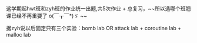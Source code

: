 这学期起hwt班和zyh班的作业统一出题,共5次作业 + 总复习，~~所以选哪个班翘课已经不再重要了 o(￣┰￣*)ゞ ~~  

据zyh说以后固定只有三个实验：bomb lab OR attack lab + coroutine lab + malloc lab  
